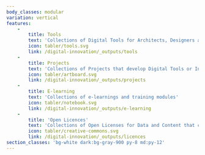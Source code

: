 ```yaml
---
body_classes: modular
variation: vertical
features:
    -
        title: Tools
        text: 'Collections of Digital Tools for Architects, Designers and Communities'
        icon: tabler/tools.svg
        link: /digital-innovation/_outputs/tools
    -
        title: Projects
        text: 'Collections of Projects that develop Digital Tools or Innovations that can support the Objectives of NEB'
        icon: tabler/artboard.svg
        link: /digital-innovation/_outputs/projects
    -
        title: E-learning
        text: 'Collections of e-learnings and training modules'
        icon: tabler/notebook.svg
        link: /digital-innovation/_outputs/e-learning
    -
        title: 'Open Licences'
        text: 'Collections of Open Licenses for Data and Content that can be freely used, modified, and shared'
        icon: tabler/creative-commons.svg
        link: /digital-innovation/_outputs/licences
section_classes: 'bg-white dark:bg-gray-900 py-8 md:py-12'
---
```


